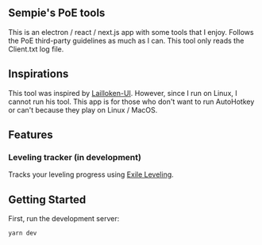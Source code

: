 ## Sempie's PoE tools

This is an electron / react / next.js app with some tools that I enjoy.
Follows the PoE third-party guidelines as much as I can.
This tool only reads the Client.txt log file.

## Inspirations

This tool was inspired by [Lailloken-UI](https://github.com/Lailloken/Lailloken-UI).
However, since I run on Linux, I cannot run his tool.
This app is for those who don't want to run AutoHotkey or can't because they play on Linux / MacOS.

## Features

### Leveling tracker (in development)

Tracks your leveling progress using [Exile Leveling](https://heartofphos.github.io/exile-leveling/).

## Getting Started

First, run the development server:

```bash
yarn dev
```